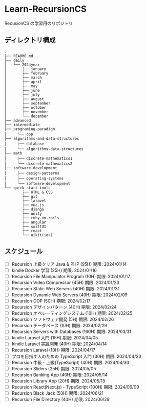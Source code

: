 # Learn-RecursionCS

RecusionCS の学習用のリポジトリ

## ディレクトリ構成

```
.
├── README.md
├── daily
│   └── 2024year
│       ├── january
│       ├── february
│       ├── march
│       ├── april
│       ├── may
│       ├── june
│       ├── july
│       ├── august
│       ├── september
│       ├── october
│       ├── november
│       └── december
├── advanced
├── intermediate
├── programing-paradigm
│　　　└── oop
├── algorithms-and-data-structures
│　　　├── database
│　　　└── algorithms-data-structures
├── math
│　　　├── discrete-mathematics1
│　　　└── discrete-mathematics2
├── software-development
│　　　├── design-patterns
│　　　├── operating-systems
│　　　└── software-development
└── quick-start-tools
        ├── HTML & CSS
        ├── git
        ├── laravel
        ├── vue.js
        ├── django
        ├── unity
        ├── ruby-on-rails
        ├── angular
        ├── swiftUI
        ├── react
        └── uikit(ios)

```

## スケジュール

- [ ] Recursion 上級クリア Java & PHP (95H) 期限: 2024/01/14
- [ ] kindle Docker 学習 (25H) 期限: 2024/01/16
- [ ] Recursion File Manipulator Program (10H) 期限: 2024/01/17
- [ ] Recursion Video Compressor (45H) 期限: 2024/01/23
- [ ] Recursion Static Web Servers (40H) 期限: 2024/01/31
- [ ] Recursion Dynamic Web Servers (40H) 期限: 2024/02/09
- [ ] Recursion OOP (50H) 期限: 2024/02/17
- [ ] Recursion デザインパターン (40H) 期限: 2024/02/24
- [ ] Recursion オペレーティングシステム (10H) 期限: 2024/02/25
- [ ] Recursion ソフトウェア開発 (5H) 期限: 2024/02/26
- [ ] Recursion データベース (10H) 期限: 2024/02/29
- [ ] Recursion Servers with Databases (160H) 期限: 2024/03/31
- [ ] kindle Laravel 入門 (15H) 期限: 2024/04/05
- [ ] kindle Laravel 実践開発 (40H) 期限: 2024/04/14
- [ ] Recursion Laravel (10H) 期限: 2024/04/17
- [ ] プロを目指す人のための TypeScript 入門 (30H) 期限: 2024/04/23
- [ ] Recursion 中級・上級(TypeScript) (40H) 期限: 2024/04/30
- [ ] Recursion Sliders (25H) 期限: 2024/05/05
- [ ] Recursion Banking App (40H) 期限: 2024/05/14
- [ ] Recursion Library App (20H) 期限: 2024/05/18
- [ ] Recursion React(Next.js)・TypeScript (100H) 期限: 2024/06/09
- [ ] Recursion Black Jack (50H) 期限: 2024/06/21
- [ ] Recursion File Directory (40H) 期限: 2024/06/29
